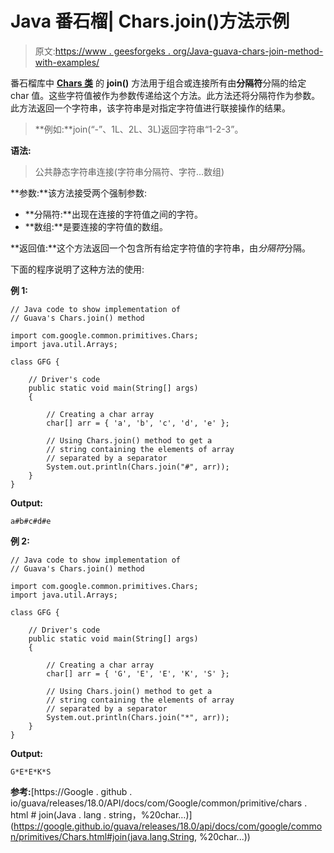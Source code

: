 # Java 番石榴| Chars.join()方法示例

> 原文:[https://www . geesforgeks . org/Java-guava-chars-join-method-with-examples/](https://www.geeksforgeeks.org/java-guava-chars-join-method-with-examples/)

番石榴库中 **[Chars 类](https://www.geeksforgeeks.org/chars-class-guava-java/)** 的 **join()** 方法用于组合或连接所有由**分隔符**分隔的给定 char 值。这些字符值被作为参数传递给这个方法。此方法还将分隔符作为参数。此方法返回一个字符串，该字符串是对指定字符值进行联接操作的结果。

> **例如:**join(“-”、1L、2L、3L)返回字符串“1-2-3”。

**语法:**

> 公共静态字符串连接(字符串分隔符、字符…数组)

**参数:**该方法接受两个强制参数:

*   **分隔符:**出现在连接的字符值之间的字符。
*   **数组:**是要连接的字符值的数组。

**返回值:**这个方法返回一个包含所有给定字符值的字符串，由*分隔符*分隔。

下面的程序说明了这种方法的使用:

**例 1:**

```
// Java code to show implementation of
// Guava's Chars.join() method

import com.google.common.primitives.Chars;
import java.util.Arrays;

class GFG {

    // Driver's code
    public static void main(String[] args)
    {

        // Creating a char array
        char[] arr = { 'a', 'b', 'c', 'd', 'e' };

        // Using Chars.join() method to get a
        // string containing the elements of array
        // separated by a separator
        System.out.println(Chars.join("#", arr));
    }
}
```

**Output:**

```
a#b#c#d#e

```

**例 2:**

```
// Java code to show implementation of
// Guava's Chars.join() method

import com.google.common.primitives.Chars;
import java.util.Arrays;

class GFG {

    // Driver's code
    public static void main(String[] args)
    {

        // Creating a char array
        char[] arr = { 'G', 'E', 'E', 'K', 'S' };

        // Using Chars.join() method to get a
        // string containing the elements of array
        // separated by a separator
        System.out.println(Chars.join("*", arr));
    }
}
```

**Output:**

```
G*E*E*K*S

```

**参考:**[https://Google . github . io/guava/releases/18.0/API/docs/com/Google/common/primitive/chars . html # join(Java . lang . string，%20char…)](https://google.github.io/guava/releases/18.0/api/docs/com/google/common/primitives/Chars.html#join(java.lang.String, %20char...))